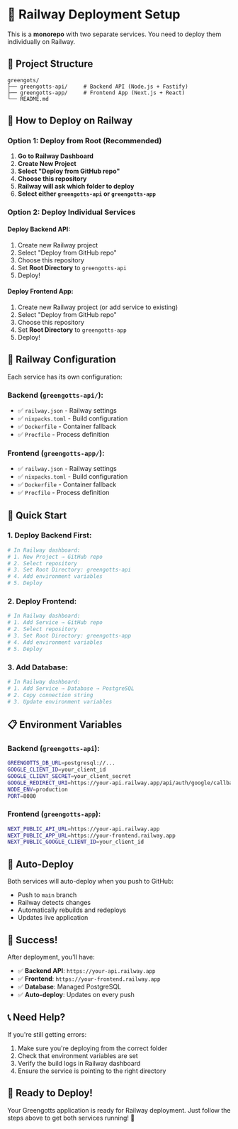 # 🚀 Railway Deployment Setup

This is a **monorepo** with two separate services. You need to deploy them individually on Railway.

## 📁 Project Structure

```
greengots/
├── greengotts-api/     # Backend API (Node.js + Fastify)
├── greengotts-app/     # Frontend App (Next.js + React)
└── README.md
```

## 🎯 How to Deploy on Railway

### Option 1: Deploy from Root (Recommended)

1. **Go to Railway Dashboard**
2. **Create New Project**
3. **Select "Deploy from GitHub repo"**
4. **Choose this repository**
5. **Railway will ask which folder to deploy**
6. **Select either `greengotts-api` or `greengotts-app`**

### Option 2: Deploy Individual Services

#### Deploy Backend API:
1. Create new Railway project
2. Select "Deploy from GitHub repo"
3. Choose this repository
4. Set **Root Directory** to `greengotts-api`
5. Deploy!

#### Deploy Frontend App:
1. Create new Railway project (or add service to existing)
2. Select "Deploy from GitHub repo"
3. Choose this repository
4. Set **Root Directory** to `greengotts-app`
5. Deploy!

## 🔧 Railway Configuration

Each service has its own configuration:

### Backend (`greengotts-api/`):
- ✅ `railway.json` - Railway settings
- ✅ `nixpacks.toml` - Build configuration
- ✅ `Dockerfile` - Container fallback
- ✅ `Procfile` - Process definition

### Frontend (`greengotts-app/`):
- ✅ `railway.json` - Railway settings
- ✅ `nixpacks.toml` - Build configuration
- ✅ `Dockerfile` - Container fallback
- ✅ `Procfile` - Process definition

## 🚀 Quick Start

### 1. Deploy Backend First:
```bash
# In Railway dashboard:
# 1. New Project → GitHub repo
# 2. Select repository
# 3. Set Root Directory: greengotts-api
# 4. Add environment variables
# 5. Deploy
```

### 2. Deploy Frontend:
```bash
# In Railway dashboard:
# 1. Add Service → GitHub repo
# 2. Select repository
# 3. Set Root Directory: greengotts-app
# 4. Add environment variables
# 5. Deploy
```

### 3. Add Database:
```bash
# In Railway dashboard:
# 1. Add Service → Database → PostgreSQL
# 2. Copy connection string
# 3. Update environment variables
```

## 📋 Environment Variables

### Backend (`greengotts-api`):
```bash
GREENGOTTS_DB_URL=postgresql://...
GOOGLE_CLIENT_ID=your_client_id
GOOGLE_CLIENT_SECRET=your_client_secret
GOOGLE_REDIRECT_URI=https://your-api.railway.app/api/auth/google/callback
NODE_ENV=production
PORT=8080
```

### Frontend (`greengotts-app`):
```bash
NEXT_PUBLIC_API_URL=https://your-api.railway.app
NEXT_PUBLIC_APP_URL=https://your-frontend.railway.app
NEXT_PUBLIC_GOOGLE_CLIENT_ID=your_client_id
```

## 🔄 Auto-Deploy

Both services will auto-deploy when you push to GitHub:
- Push to `main` branch
- Railway detects changes
- Automatically rebuilds and redeploys
- Updates live application

## 🎯 Success!

After deployment, you'll have:
- ✅ **Backend API**: `https://your-api.railway.app`
- ✅ **Frontend**: `https://your-frontend.railway.app`
- ✅ **Database**: Managed PostgreSQL
- ✅ **Auto-deploy**: Updates on every push

## 📞 Need Help?

If you're still getting errors:
1. Make sure you're deploying from the correct folder
2. Check that environment variables are set
3. Verify the build logs in Railway dashboard
4. Ensure the service is pointing to the right directory

## 🚀 Ready to Deploy!

Your Greengotts application is ready for Railway deployment. Just follow the steps above to get both services running! 🎉
